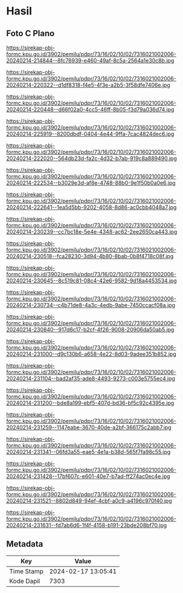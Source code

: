 # Hasil

## Foto C Plano

https://sirekap-obj-formc.kpu.go.id/3902/pemilu/pdpr/73/16/02/10/02/7316021002006-20240214-214844--8fc78939-e460-49af-8c5a-2564a1e30c8b.jpg

https://sirekap-obj-formc.kpu.go.id/3902/pemilu/pdpr/73/16/02/10/02/7316021002006-20240214-220322--d1df8318-f4e5-4f3e-a2b5-3f58dfe7406e.jpg

https://sirekap-obj-formc.kpu.go.id/3902/pemilu/pdpr/73/16/02/10/02/7316021002006-20240214-220448--d66f02a0-4cc5-46ff-8b05-f3d79a036d74.jpg

https://sirekap-obj-formc.kpu.go.id/3902/pemilu/pdpr/73/16/02/10/02/7316021002006-20240214-225919--8200dbdf-0404-4e44-9ffa-7cac4824dec6.jpg

https://sirekap-obj-formc.kpu.go.id/3902/pemilu/pdpr/73/16/02/10/02/7316021002006-20240214-222020--564db23d-fa2c-4d32-b7ab-919c8a889490.jpg

https://sirekap-obj-formc.kpu.go.id/3902/pemilu/pdpr/73/16/02/10/02/7316021002006-20240214-222534--b3029e3d-af8e-4748-88b0-9e1f50b0a0e6.jpg

https://sirekap-obj-formc.kpu.go.id/3902/pemilu/pdpr/73/16/02/10/02/7316021002006-20240214-222641--1ea5d5bb-9202-4058-8d86-ac0cbb4048a7.jpg

https://sirekap-obj-formc.kpu.go.id/3902/pemilu/pdpr/73/16/02/10/02/7316021002006-20240214-230239--cc7bc18e-5e4e-4348-ac62-2ee2650ca443.jpg

https://sirekap-obj-formc.kpu.go.id/3902/pemilu/pdpr/73/16/02/10/02/7316021002006-20240214-230518--fca28230-3d94-4b80-8bab-0b8f4718c08f.jpg

https://sirekap-obj-formc.kpu.go.id/3902/pemilu/pdpr/73/16/02/10/02/7316021002006-20240214-230645--8c519c81-08c4-42e6-9582-9d18a4453534.jpg

https://sirekap-obj-formc.kpu.go.id/3902/pemilu/pdpr/73/16/02/10/02/7316021002006-20240214-230734--c4b71de8-4a3c-4edb-9abe-7450ccacf08a.jpg

https://sirekap-obj-formc.kpu.go.id/3902/pemilu/pdpr/73/16/02/10/02/7316021002006-20240214-230840--917d6c17-b2cf-4f26-9008-20906da50ab5.jpg

https://sirekap-obj-formc.kpu.go.id/3902/pemilu/pdpr/73/16/02/10/02/7316021002006-20240214-231000--d9c130b6-a658-4e22-8d03-9adee351b852.jpg

https://sirekap-obj-formc.kpu.go.id/3902/pemilu/pdpr/73/16/02/10/02/7316021002006-20240214-231104--bad2af35-ade8-4493-9273-c003e5755ec4.jpg

https://sirekap-obj-formc.kpu.go.id/3902/pemilu/pdpr/73/16/02/10/02/7316021002006-20240214-231200--bde8a199-ebf5-407d-bd36-bf5c92c4395e.jpg

https://sirekap-obj-formc.kpu.go.id/3902/pemilu/pdpr/73/16/02/10/02/7316021002006-20240214-231259--1147eabe-3670-40de-a2bf-366175c2abb7.jpg

https://sirekap-obj-formc.kpu.go.id/3902/pemilu/pdpr/73/16/02/10/02/7316021002006-20240214-231341--06fd3a55-eae5-4e1a-b38d-565f7fa98c55.jpg

https://sirekap-obj-formc.kpu.go.id/3902/pemilu/pdpr/73/16/02/10/02/7316021002006-20240214-231428--17bf607c-e601-40e7-b7ad-ff274ac0ec4e.jpg

https://sirekap-obj-formc.kpu.go.id/3902/pemilu/pdpr/73/16/02/10/02/7316021002006-20240214-231521--8802d849-94ef-4cbf-a0c9-a4196c970f40.jpg

https://sirekap-obj-formc.kpu.go.id/3902/pemilu/pdpr/73/16/02/10/02/7316021002006-20240214-231631--fd7ab6d6-1f4f-4158-b191-23bde208bf70.jpg


## Metadata

| Key        | Value               |
| ---------- | ------------------- |
| Time Stamp | 2024-02-17 13:05:41 |
| Kode Dapil | 7303                |



